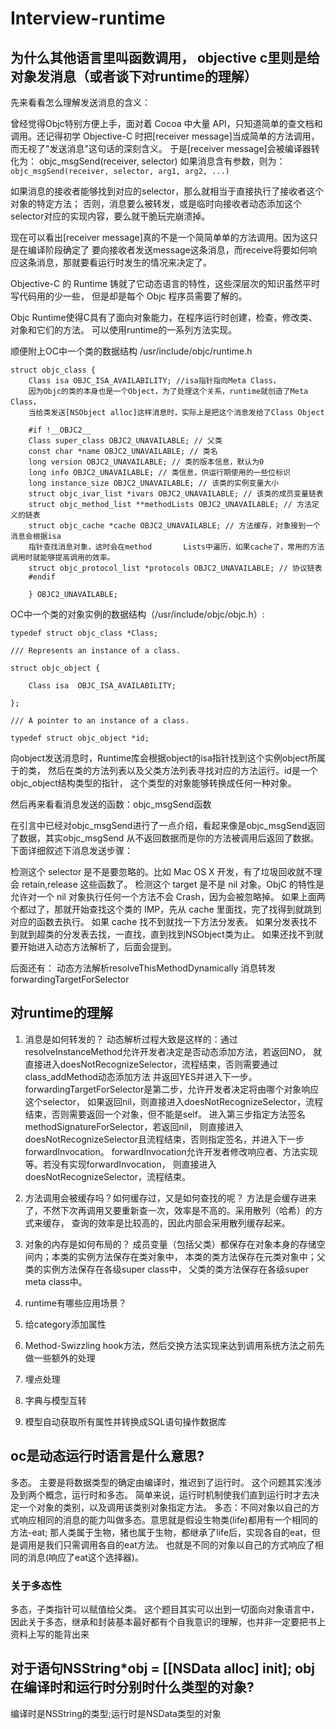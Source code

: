 # Interview-runtime
## 为什么其他语言里叫函数调用， objective c里则是给对象发消息（或者谈下对runtime的理解）

先来看看怎么理解发送消息的含义：

曾经觉得Objc特别方便上手，面对着 Cocoa 中大量 API，只知道简单的查文档和调用。还记得初学 Objective-C 时把[receiver message]当成简单的方法调用，而无视了"发送消息"这句话的深刻含义。 于是[receiver message]会被编译器转化为： objc_msgSend(receiver, selector) 如果消息含有参数，则为： `objc_msgSend(receiver, selector, arg1, arg2, ...)`

如果消息的接收者能够找到对应的selector，那么就相当于直接执行了接收者这个对象的特定方法； 否则，消息要么被转发，或是临时向接收者动态添加这个selector对应的实现内容，要么就干脆玩完崩溃掉。

现在可以看出[receiver message]真的不是一个简简单单的方法调用。因为这只是在编译阶段确定了 要向接收者发送message这条消息，而receive将要如何响应这条消息，那就要看运行时发生的情况来决定了。

Objective-C 的 Runtime 铸就了它动态语言的特性，这些深层次的知识虽然平时写代码用的少一些， 但是却是每个 Objc 程序员需要了解的。

Objc Runtime使得C具有了面向对象能力，在程序运行时创建，检查，修改类、对象和它们的方法。 可以使用runtime的一系列方法实现。

顺便附上OC中一个类的数据结构 /usr/include/objc/runtime.h

```objc
struct objc_class {
    Class isa OBJC_ISA_AVAILABILITY; //isa指针指向Meta Class，
    因为Objc的类的本身也是一个Object，为了处理这个关系，runtime就创造了Meta Class，
    当给类发送[NSObject alloc]这样消息时，实际上是把这个消息发给了Class Object

    #if !__OBJC2__
    Class super_class OBJC2_UNAVAILABLE; // 父类
    const char *name OBJC2_UNAVAILABLE; // 类名
    long version OBJC2_UNAVAILABLE; // 类的版本信息，默认为0
    long info OBJC2_UNAVAILABLE; // 类信息，供运行期使用的一些位标识
    long instance_size OBJC2_UNAVAILABLE; // 该类的实例变量大小
    struct objc_ivar_list *ivars OBJC2_UNAVAILABLE; // 该类的成员变量链表
    struct objc_method_list **methodLists OBJC2_UNAVAILABLE; // 方法定义的链表
    struct objc_cache *cache OBJC2_UNAVAILABLE; // 方法缓存，对象接到一个消息会根据isa
    指针查找消息对象，这时会在method       Lists中遍历，如果cache了，常用的方法调用时就能够提高调用的效率。
    struct objc_protocol_list *protocols OBJC2_UNAVAILABLE; // 协议链表
    #endif

    } OBJC2_UNAVAILABLE;
```

OC中一个类的对象实例的数据结构（/usr/include/objc/objc.h）:

```objc
typedef struct objc_class *Class;

/// Represents an instance of a class.

struct objc_object {

    Class isa  OBJC_ISA_AVAILABILITY;

};

/// A pointer to an instance of a class.

typedef struct objc_object *id;
```

向object发送消息时，Runtime库会根据object的isa指针找到这个实例object所属于的类， 然后在类的方法列表以及父类方法列表寻找对应的方法运行。id是一个objc_object结构类型的指针， 这个类型的对象能够转换成任何一种对象。

然后再来看看消息发送的函数：objc_msgSend函数

在引言中已经对objc_msgSend进行了一点介绍，看起来像是objc_msgSend返回了数据，其实objc_msgSend 从不返回数据而是你的方法被调用后返回了数据。下面详细叙述下消息发送步骤：

检测这个 selector 是不是要忽略的。比如 Mac OS X 开发，有了垃圾回收就不理会 retain,release 这些函数了。 检测这个 target 是不是 nil 对象。ObjC 的特性是允许对一个 nil 对象执行任何一个方法不会 Crash，因为会被忽略掉。 如果上面两个都过了，那就开始查找这个类的 IMP，先从 cache 里面找，完了找得到就跳到对应的函数去执行。 如果 cache 找不到就找一下方法分发表。 如果分发表找不到就到超类的分发表去找，一直找，直到找到NSObject类为止。 如果还找不到就要开始进入动态方法解析了，后面会提到。

后面还有： 动态方法解析resolveThisMethodDynamically 消息转发forwardingTargetForSelector

## 对runtime的理解

1. 消息是如何转发的？ 动态解析过程大致是这样的：通过resolveInstanceMethod允许开发者决定是否动态添加方法，若返回NO， 就直接进入doesNotRecognizeSelector，流程结束，否则需要通过class_addMethod动态添加方法 并返回YES并进入下一步。forwardingTargetForSelector是第二步，允许开发者决定将由哪个对象响应这个selector， 如果返回nil，则直接进入doesNotRecognizeSelector，流程结束，否则需要返回一个对象，但不能是self。 进入第三步指定方法签名methodSignatureForSelector，若返回nil， 则直接进入doesNotRecognizeSelector且流程结束，否则指定签名，并进入下一步forwardInvocation。 forwardInvocation允许开发者修改响应者、方法实现等。若没有实现forwardInvocation， 则直接进入doesNotRecognizeSelector，流程结束。

2. 方法调用会被缓存吗？如何缓存过，又是如何查找的呢？ 方法是会缓存进来了，不然下次再调用又要重新查一次，效率是不高的。采用散列（哈希）的方式来缓存， 查询的效率是比较高的，因此内部会采用散列缓存起来。

3. 对象的内存是如何布局的？ 成员变量（包括父类）都保存在对象本身的存储空间内；本类的实例方法保存在类对象中， 本类的类方法保存在元类对象中；父类的实例方法保存在各级super class中， 父类的类方法保存在各级super meta class中。

4. runtime有哪些应用场景？

5. 给category添加属性

6. Method-Swizzling hook方法，然后交换方法实现来达到调用系统方法之前先做一些额外的处理

7. 埋点处理

8. 字典与模型互转

9. 模型自动获取所有属性并转换成SQL语句操作数据库

## oc是动态运行时语言是什么意思?

多态。 主要是将数据类型的确定由编译时，推迟到了运行时。 这个问题其实浅涉及到两个概念，运行时和多态。 简单来说，运行时机制使我们直到运行时才去决定一个对象的类别，以及调用该类别对象指定方法。 多态：不同对象以自己的方式响应相同的消息的能力叫做多态。意思就是假设生物类(life)都用有一个相同的方法-eat; 那人类属于生物，猪也属于生物，都继承了life后，实现各自的eat，但是调用是我们只需调用各自的eat方法。 也就是不同的对象以自己的方式响应了相同的消息(响应了eat这个选择器)。

### 关于多态性

多态，子类指针可以赋值给父类。 这个题目其实可以出到一切面向对象语言中， 因此关于多态，继承和封装基本最好都有个自我意识的理解，也并非一定要把书上资料上写的能背出来

## 对于语句NSString*obj = [[NSData alloc] init]; obj在编译时和运行时分别时什么类型的对象?

编译时是NSString的类型;运行时是NSData类型的对象
